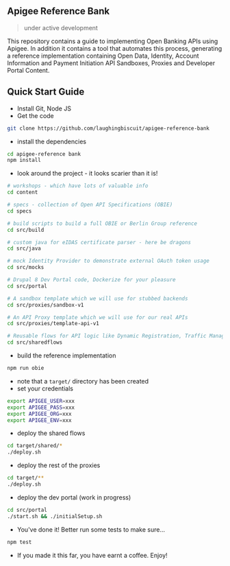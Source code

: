 Apigee Reference Bank
---

> under active development

This repository contains a guide to implementing Open Banking APIs using Apigee. In addition it contains a tool that automates this process, generating a reference implementation containing Open Data, Identity, Account Information and Payment Initiation API Sandboxes, Proxies and Developer Portal Content.


## Quick Start Guide

* Install Git, Node JS
* Get the code
``` bash
git clone https://github.com/laughingbiscuit/apigee-reference-bank
```
* install the dependencies
``` bash
cd apigee-reference bank
npm install
```
* look around the project - it looks scarier than it is!
```bash
# workshops - which have lots of valuable info
cd content

# specs - collection of Open API Specifications (OBIE)
cd specs

# build scripts to build a full OBIE or Berlin Group reference
cd src/build

# custom java for eIDAS certificate parser - here be dragons
cd src/java

# mock Identity Provider to demonstrate external OAuth token usage
cd src/mocks

# Drupal 8 Dev Portal code, Dockerize for your pleasure
cd src/portal

# A sandbox template which we will use for stubbed backends
cd src/proxies/sandbox-v1

# An API Proxy template which we will use for our real APIs
cd src/proxies/template-api-v1

# Reusable flows for API logic like Dynamic Registration, Traffic Management and Token Validation
cd src/sharedflows
```
* build the reference implementation
```bash
npm run obie
```
* note that a `target/` directory has been created
* set your credentials
```bash
export APIGEE_USER=xxx
export APIGEE_PASS=xxx
export APIGEE_ORG=xxx
export APIGEE_ENV=xxx
```
* deploy the shared flows
```bash
cd target/shared/*
./deploy.sh
```
* deploy the rest of the proxies
```bash
cd target/**
./deploy.sh
```
* deploy the dev portal (work in progress)
```bash
cd src/portal
./start.sh && ./initialSetup.sh
```
* You've done it! Better run some tests to make sure...
```bash
npm test
```
* If you made it this far, you have earnt a coffee. Enjoy!

